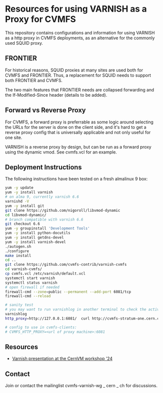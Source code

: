 # Resources for using VARNISH as a Proxy for CVMFS

This repository contains configurations and information for using VARNISH as a http proxy in CVMFS deployments, as an alternative for the commonly used SQUID proxy.

## FRONTIER

For historical reasons, SQUID proxies at many sites are used both for CVMFS and FRONTIER. Thus, a replacement for SQUID needs to support both FRONTIER and CVMFS.

The two main features that FRONTIER needs are collapsed forwarding and the If-Modified-Since header (details to be added).

## Forward vs Reverse Proxy

For CVMFS, a forward proxy is preferrable as some logic around selecting the URLs for the server is done on the client side, and it's hard to get a reverse proxy config that is universally applicable and not only useful for one site.

VARNISH is a reverse proxy by design, but can be run as a forward proxy using the dynamic vmod. See cvmfs.vcl for an example.

## Deployment Instructions

The following instructions have been tested on a fresh almalinux 9 box:


```sh
yum -y update
yum -y install varnish
# on alma 9, currently varnish 6.6
varnishd -V
yum -y install git
git clone https://github.com/nigoroll/libvmod-dynamic
cd libvmod-dynamic/
# branch compatible with varnish 6.6
git checkout 6.6
yum -y groupinstall 'Development Tools'
yum -y install python-docutils
yum -y install getdns-devel
yum -y install varnish-devel
./autogen.sh
./configure
make install
cd ..
git clone https://github.com/cvmfs-contrib/varnish-cvmfs
cd varnish-cvmfs/
cp cvmfs.vcl /etc/varnish/default.vcl
systemctl start varnish
systemctl status varnish
# open firewall if needed 
firewall-cmd --zone=public --permanent --add-port 6081/tcp
firewall-cmd --reload

# sanity test
# you may want to run varnishlog in another terminal to check the activity 
varnishlog
http_proxy=http://127.0.0.1:6081/  curl http://cvmfs-stratum-one.cern.ch/cvmfs/atlas.cern.ch/.cvmfspublished

# config to use in cvmfs-clients:
# CVMFS_HTTP_PROXY=<url of proxy machine>:6081


```
## Resources

* [Varnish presentation at the CernVM workshop '24](https://indico.cern.ch/event/1347727/contributions/5673368/attachments/2927909/5140554/CVMFS%20Workshop%202024%20-vanish%20and%20jump%20combined.pdf)

## Contact

Join or contact the  mailinglist cvmfs-varnish-wg _ cern _ ch for discussions. 
